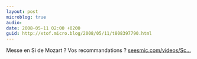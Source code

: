 ```yaml
---
layout: post
microblog: true
audio: 
date: 2008-05-11 02:00 +0200
guid: http://xtof.micro.blog/2008/05/11/t808397790.html
---
```

Messe en Si de Mozart ? Vos recommandations ? [seesmic.com/videos/Sc...](http://seesmic.com/videos/ScLPtk79xg)
